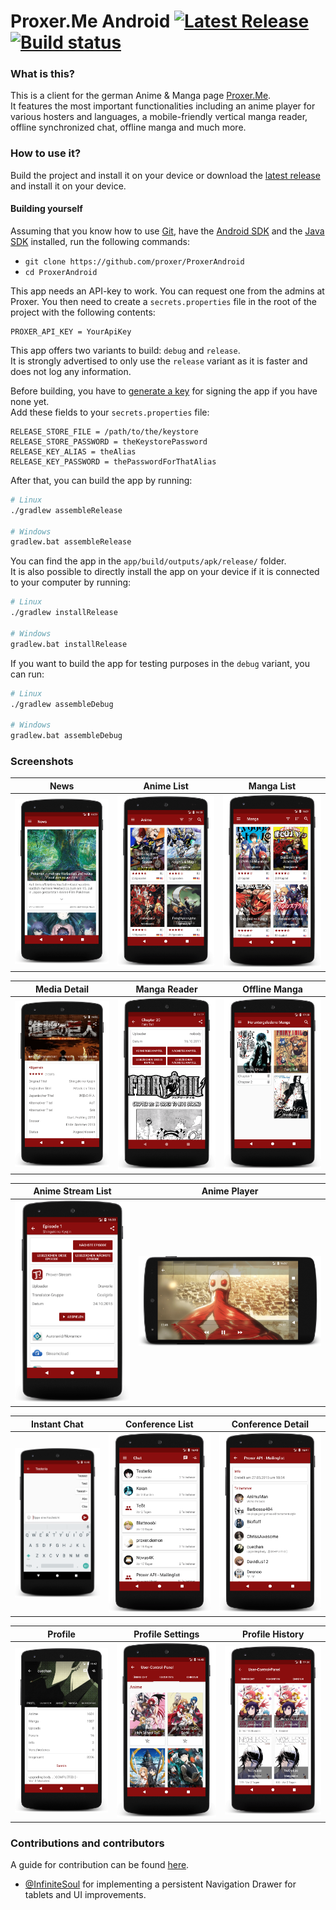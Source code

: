 # Proxer.Me Android [![Latest Release](https://img.shields.io/github/release/proxer/ProxerAndroid.svg)](https://github.com/proxer/ProxerAndroid/releases/latest) [![Build status](https://circleci.com/gh/proxer/ProxerAndroid.svg?style=shield)](https://circleci.com/gh/proxer/ProxerAndroid)

### What is this?

This is a client for the german Anime & Manga page [Proxer.Me](https://proxer.me/).<br>
It features the most important functionalities including an anime player for various hosters and languages, a mobile-friendly vertical manga reader, offline synchronized chat, offline manga and much more.

### How to use it?

Build the project and install it on your device or download the [latest release](https://github.com/proxer/ProxerAndroid/releases) and install it on your device.

#### Building yourself

Assuming that you know how to use [Git](https://git-scm.com/), have the [Android SDK](https://developer.android.com/sdk/index.html) and the [Java SDK](http://www.oracle.com/technetwork/java/javase/overview/index.html) installed, run the following commands:

- `git clone https://github.com/proxer/ProxerAndroid`
- `cd ProxerAndroid`

This app needs an API-key to work. You can request one from the admins at Proxer. You then need to create a `secrets.properties` file in the root of the project with the following contents:

```
PROXER_API_KEY = YourApiKey
```

This app offers two variants to build: `debug` and `release`.<br>
It is strongly advertised to only use the `release` variant as it is faster and does not log any information.

Before building, you have to [generate a key](https://developer.android.com/studio/publish/app-signing.html#generate-key) for signing the app if you have none yet.<br>
Add these fields to your `secrets.properties` file:

```
RELEASE_STORE_FILE = /path/to/the/keystore
RELEASE_STORE_PASSWORD = theKeystorePassword
RELEASE_KEY_ALIAS = theAlias
RELEASE_KEY_PASSWORD = thePasswordForThatAlias
```

After that, you can build the app by running:

```bash
# Linux
./gradlew assembleRelease

# Windows
gradlew.bat assembleRelease
```

You can find the app in the `app/build/outputs/apk/release/` folder.<br>
It is also possible to directly install the app on your device if it is connected to your computer by running:

```bash
# Linux
./gradlew installRelease

# Windows
gradlew.bat installRelease
```

If you want to build the app for testing purposes in the `debug` variant, you can run:

```bash
# Linux
./gradlew assembleDebug

# Windows
gradlew.bat assembleDebug
```

### Screenshots

|       News        |       Anime List        |       Manga List        |
| :---------------: | :---------------------: | :---------------------: |
| ![](art/news.png) | ![](art/anime-list.png) | ![](art/manga-list.png) |

|       Media Detail        |    Manga Reader    |       Offline Manga        |
| :-----------------------: | :----------------: | :------------------------: |
| ![](art/media-detail.png) | ![](art/manga.png) | ![](art/offline-manga.png) |

|     Anime Stream List      |      Anime Player       |
| :------------------------: | :---------------------: |
| ![](art/anime-streams.png) | ![](art/anime-play.png) |

|   Instant Chat    |       Conference List        |      Conference Detail       |
| :---------------: | :--------------------------: | :--------------------------: |
| ![](art/chat.png) | ![](art/conference-list.png) | ![](art/conference-info.png) |

|       Profile        | Profile Settings |       Profile History        |
| :------------------: | :--------------: | :--------------------------: |
| ![](art/profile.png) | ![](art/ucp.png) | ![](art/profile-history.png) |

### Contributions and contributors

A guide for contribution can be found [here](.github/CONTRIBUTING.md).

- [@InfiniteSoul](https://github.com/InfiniteSoul) for implementing a persistent Navigation Drawer for tablets and UI improvements.
